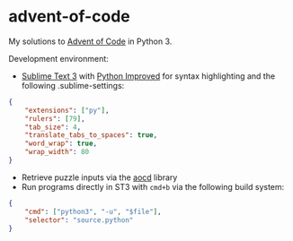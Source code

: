 # advent-of-code

My solutions to [Advent of Code](https://adventofcode.com/) in Python 3.

Development environment:

* [Sublime Text 3](https://www.sublimetext.com/3) with [Python Improved](https://packagecontrol.io/packages/Python%20Improved) for syntax highlighting and the following .sublime-settings:
```JSON
{
	"extensions": ["py"],
	"rulers": [79],
	"tab_size": 4,
	"translate_tabs_to_spaces": true,
	"word_wrap": true,
	"wrap_width": 80
}
```
* Retrieve puzzle inputs via the [aocd](https://github.com/wimglenn/advent-of-code-data) library
* Run programs directly in ST3 with `cmd+b` via the following build system:
```JSON
{
	"cmd": ["python3", "-u", "$file"],
	"selector": "source.python"
}
```
